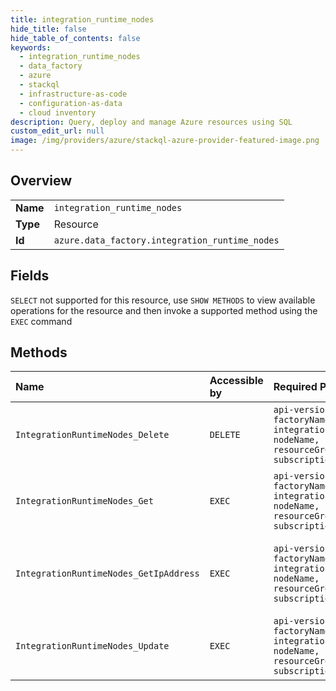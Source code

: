```yaml
---
title: integration_runtime_nodes
hide_title: false
hide_table_of_contents: false
keywords:
  - integration_runtime_nodes
  - data_factory
  - azure    
  - stackql
  - infrastructure-as-code
  - configuration-as-data
  - cloud inventory
description: Query, deploy and manage Azure resources using SQL
custom_edit_url: null
image: /img/providers/azure/stackql-azure-provider-featured-image.png
---
```

  
    

## Overview
<table><tbody>
<tr><td><b>Name</b></td><td><code>integration_runtime_nodes</code></td></tr>
<tr><td><b>Type</b></td><td>Resource</td></tr>
<tr><td><b>Id</b></td><td><code>azure.data_factory.integration_runtime_nodes</code></td></tr>
</tbody></table>

## Fields
`SELECT` not supported for this resource, use `SHOW METHODS` to view available operations for the resource and then invoke a supported method using the `EXEC` command  
## Methods
| Name | Accessible by | Required Params | Description |
|:-----|:--------------|:----------------|:------------|
| `IntegrationRuntimeNodes_Delete` | `DELETE` | `api-version, factoryName, integrationRuntimeName, nodeName, resourceGroupName, subscriptionId` | Deletes a self-hosted integration runtime node. |
| `IntegrationRuntimeNodes_Get` | `EXEC` | `api-version, factoryName, integrationRuntimeName, nodeName, resourceGroupName, subscriptionId` | Gets a self-hosted integration runtime node. |
| `IntegrationRuntimeNodes_GetIpAddress` | `EXEC` | `api-version, factoryName, integrationRuntimeName, nodeName, resourceGroupName, subscriptionId` | Get the IP address of self-hosted integration runtime node. |
| `IntegrationRuntimeNodes_Update` | `EXEC` | `api-version, factoryName, integrationRuntimeName, nodeName, resourceGroupName, subscriptionId` | Updates a self-hosted integration runtime node. |
